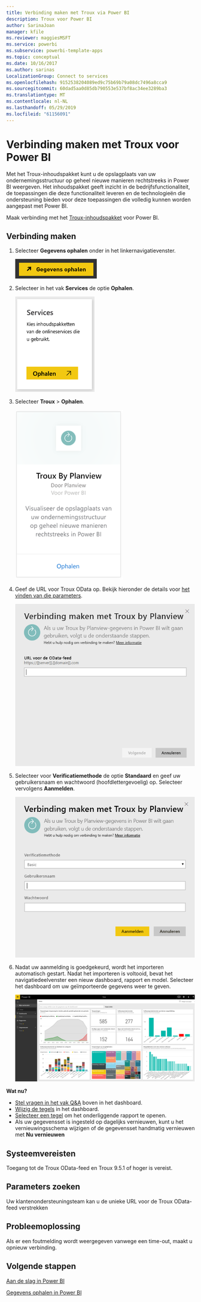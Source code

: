 ```yaml
---
title: Verbinding maken met Troux via Power BI
description: Troux voor Power BI
author: SarinaJoan
manager: kfile
ms.reviewer: maggiesMSFT
ms.service: powerbi
ms.subservice: powerbi-template-apps
ms.topic: conceptual
ms.date: 10/16/2017
ms.author: sarinas
LocalizationGroup: Connect to services
ms.openlocfilehash: 9152538204089ed9c75b69b79a08dc7496a8cca9
ms.sourcegitcommit: 60dad5aa0d85db790553e537bf8ac34ee3289ba3
ms.translationtype: MT
ms.contentlocale: nl-NL
ms.lasthandoff: 05/29/2019
ms.locfileid: "61156091"
---
```

# <a name="connect-to-troux-for-power-bi"></a>Verbinding maken met Troux voor Power BI
Met het Troux-inhoudspakket kunt u de opslagplaats van uw ondernemingsstructuur op geheel nieuwe manieren rechtstreeks in Power BI weergeven. Het inhoudspakket geeft inzicht in de bedrijfsfunctionaliteit, de toepassingen die deze functionaliteit leveren en de technologieën die ondersteuning bieden voor deze toepassingen die volledig kunnen worden aangepast met Power BI.

Maak verbinding met het [Troux-inhoudspakket](https://app.powerbi.com/getdata/services/troux) voor Power BI.

## <a name="how-to-connect"></a>Verbinding maken
1. Selecteer **Gegevens ophalen** onder in het linkernavigatievenster.
   
   ![](media/service-connect-to-troux/getdata.png)
2. Selecteer in het vak **Services** de optie **Ophalen**.
   
   ![](media/service-connect-to-troux/services.png)
3. Selecteer **Troux** \> **Ophalen**.
   
   ![](media/service-connect-to-troux/troux.png)
4. Geef de URL voor Troux OData op. Bekijk hieronder de details voor [het vinden van die parameters](#FindingParams).
   
   ![](media/service-connect-to-troux/params.png)
5. Selecteer voor **Verificatiemethode** de optie **Standaard** en geef uw gebruikersnaam en wachtwoord (hoofdlettergevoelig) op. Selecteer vervolgens **Aanmelden**.
   
    ![](media/service-connect-to-troux/creds.png)
6. Nadat uw aanmelding is goedgekeurd, wordt het importeren automatisch gestart. Nadat het importeren is voltooid, bevat het navigatiedeelvenster een nieuw dashboard, rapport en model. Selecteer het dashboard om uw geïmporteerde gegevens weer te geven.
   
     ![](media/service-connect-to-troux/dashboard.png)

**Wat nu?**

* [Stel vragen in het vak Q&A](consumer/end-user-q-and-a.md) boven in het dashboard.
* [Wijzig de tegels](service-dashboard-edit-tile.md) in het dashboard.
* [Selecteer een tegel](consumer/end-user-tiles.md) om het onderliggende rapport te openen.
* Als uw gegevensset is ingesteld op dagelijks vernieuwen, kunt u het vernieuwingsschema wijzigen of de gegevensset handmatig vernieuwen met **Nu vernieuwen**

## <a name="system-requirements"></a>Systeemvereisten
Toegang tot de Troux OData-feed en Troux 9.5.1 of hoger is vereist.

<a name="FindingParams"></a>

## <a name="finding-parameters"></a>Parameters zoeken
Uw klantenondersteuningsteam kan u de unieke URL voor de Troux OData-feed verstrekken

## <a name="troubleshooting"></a>Probleemoplossing
Als er een foutmelding wordt weergegeven vanwege een time-out, maakt u opnieuw verbinding.

## <a name="next-steps"></a>Volgende stappen
[Aan de slag in Power BI](service-get-started.md)

[Gegevens ophalen in Power BI](service-get-data.md)

